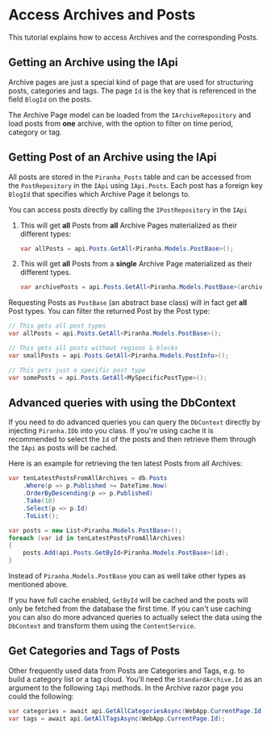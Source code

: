# Access Archives and Posts

This tutorial explains how to access Archives and the corresponding Posts.

## Getting an Archive using the IApi

Archive pages are just a special kind of page that are used for structuring posts, categories and tags. The page `Id` is the key that is referenced in the field `BlogId` on the posts.

The Archive Page model can be loaded from the `IArchiveRepository` and load posts from **one** archive, with the option to filter on time period, category or tag.


## Getting Post of an Archive using the IApi

All posts are stored in the `Piranha_Posts` table and can be accessed from the `PostRepository` in the `IApi` using `IApi.Posts`. Each post has a foreign key `BlogId` that specifies which Archive Page it belongs to.

You can access posts directly by calling the `IPostRepository` in the `IApi`

1. This will get **all** Posts from **all** Archive Pages materialized as their different types:
    ```csharp
    var allPosts = api.Posts.GetAll<Piranha.Models.PostBase>();
    ```
2. This will get **all** Posts from a **single** Archive Page materialized as their different types.
    ```csharp
    var archivePosts = api.Posts.GetAll<Piranha.Models.PostBase>(archivePageId);
    ```
Requesting Posts as `PostBase` (an abstract base class) will in fact get **all** Post types.
You can filter the returned Post by the Post type:

```csharp
// This gets all post types
var allPosts = api.Posts.GetAll<Piranha.Models.PostBase>();

// This gets all posts without regions & blocks
var smallPosts = api.Posts.GetAll<Piranha.Models.PostInfo>();

// This gets just a specific post type
var somePosts = api.Posts.GetAll<MySpecificPostType>();
```

## Advanced queries with using the DbContext

If you need to do advanced queries you can query the `DbContext` directly by injecting `Piranha.IDb` into you class. 
If you're using cache it is recommended to select the `Id` of the posts and then retrieve them through the `IApi` as posts will be cached.

Here is an example for retrieving the ten latest Posts from all Archives:

```csharp
var tenLatestPostsFromAllArchives = db.Posts
    .Where(p => p.Published >= DateTime.Now)
    .OrderByDescending(p => p.Published)
    .Take(10)
    .Select(p => p.Id)
    .ToList();

var posts = new List<Piranha.Models.PostBase>();
foreach (var id in tenLatestPostsFromAllArchives)
{
    posts.Add(api.Posts.GetById<Piranha.Models.PostBase>(id);
}
```
Instead of `Piranha.Models.PostBase` you can as well take other types as mentioned above.

If you have full cache enabled, `GetById` will be cached and the posts will only be fetched from the database the first time. 
If you can't use caching you can also do more advanced queries to actually select the data using the `DbContext` and transform them using the `ContentService`.

## Get Categories and Tags of Posts

Other frequently used data from Posts are Categories and Tags, e.g. to build a category list or a tag cloud. You'll need the `StandardArchive.Id` as an argument to the following `IApi` methods. In the Archive razor page you could the following:

```csharp
var categories = await api.GetAllCategoriesAsync(WebApp.CurrentPage.Id);
var tags = await api.GetAllTagsAsync(WebApp.CurrentPage.Id);
```
